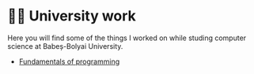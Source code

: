 # 👨‍🎓 University work

Here you will find some of the things I worked on while studing computer science at Babeș-Bolyai University.

- [Fundamentals of programming](https://github.com/andrei-dragan/fundamentals-of-programming)
